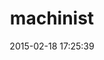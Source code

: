 ---
layout: post
title:  "machinist"
repo:   "notahat/machinist"
date:   2015-02-18 17:25:39
gemurl: http://github.com/notahat/machinist
---